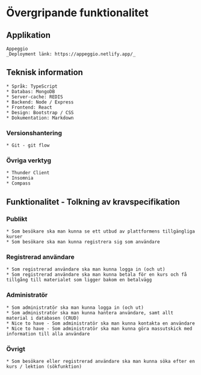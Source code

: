 # Övergripande funktionalitet

## Applikation

    Appeggio
    _Deployment länk: https://appeggio.netlify.app/_

## Teknisk information

    * Språk: TypeScript
    * Databas: MongoDB
    * Server-cache: REDIS
    * Backend: Node / Express
    * Frontend: React
    * Design: Bootstrap / CSS
    * Dokumentation: Markdown

### Versionshantering

    * Git - git flow

### Övriga verktyg

    * Thunder Client
    * Insomnia
    * Compass

## Funktionalitet - Tolkning av kravspecifikation

### Publikt

    * Som besökare ska man kunna se ett utbud av plattformens tillgängliga kurser
    * Som besökare ska man kunna registrera sig som användare

### Registrerad användare

    * Som registrerad användare ska man kunna logga in (och ut)
    * Som registrerad användare ska man kunna betala för en kurs och få tillgång till materialet som ligger bakom en betalvägg

### Administratör

    * Som administratör ska man kunna logga in (och ut)
    * Som administratör ska man kunna hantera användare, samt allt material i databasen (CRUD)
    * Nice to have - Som administratör ska man kunna kontakta en användare
    * Nice to have - Som administratör ska man kunna göra massutskick med information till alla användare

### Övrigt

    * Som besökare eller registrerad användare ska man kunna söka efter en kurs / lektion (sökfunktion)
